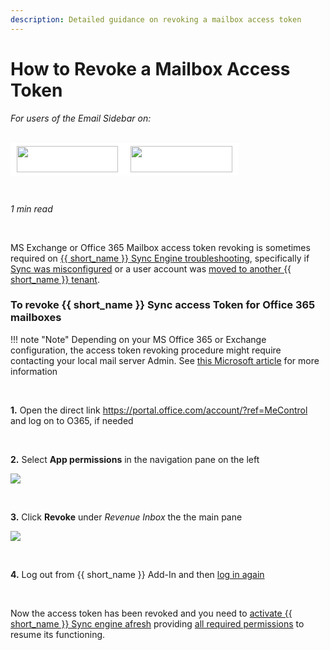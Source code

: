 ```yaml
---
description: Detailed guidance on revoking a mailbox access token
---
```

# How to Revoke a Mailbox Access Token  
  

<i>For users of the Email Sidebar on:</i><br><br>
<div class="container" style="display: inline-block; height: 42px; width: 162px; padding: 5px 10px; background-color: #fff;"><img src="https://revenuegrid.com/revenue-inbox/wp-content/uploads/Exchange1.svg" style="height: 100%; object-fit: contain; vertical-align: middle;"></div><div class="container" style="display: inline-block; height: 42px; width: 163px; padding: 5px 10px; background-color: #fff;"><img src="https://revenuegrid.com/revenue-inbox/wp-content/uploads/Office365.svg" style="height: 100%; object-fit: contain; vertical-align: middle;"></div>

&nbsp;

*1 min read*  

<!-- ShareThis BEGIN --> 
<div class="addthis_inline_share_toolbox"></div>
<!-- End ShareThis --> 

&nbsp;

MS Exchange or Office 365 Mailbox access token revoking is sometimes required on [{{ short_name }} Sync Engine troubleshooting](../Handling-Sync-Issues/), specifically if [Sync was misconfigured](../Authorizing-Sync-Engine-to-Work-with-Your-Data/) or a user account was [moved to another {{ short_name }} tenant](../Managing-Users-via-the-Solution-s-Admin-Panel/).
&nbsp;

### To revoke {{ short_name }} Sync access Token for Office 365 mailboxes

!!! note "Note"
    Depending on your MS Office 365 or Exchange configuration, the access token revoking procedure might require contacting your local mail server Admin. See [this Microsoft article](https://docs.microsoft.com/en-us/azure/active-directory/enterprise-users/users-revoke-access) for more information

&nbsp;

**1\.** Open the direct link <https://portal.office.com/account/?ref=MeControl> and log on to O365, if needed   

&nbsp;

**2\.** Select **App permissions** in the navigation pane on the left  

<p><img src="..\..\assets\images\Configuration-&-Settings\Admin-Settings-&-Actions\revoke-token2.png">
</p>

&nbsp;

**3\.** Click **Revoke** under *Revenue Inbox* the the main pane  

<p><img src="..\..\assets\images\Configuration-&-Settings\Admin-Settings-&-Actions\revoke-token3.png" class="minimized">
</p>

&nbsp;

**4\.** Log out from {{ short_name }} Add-In and then [log in again](../How-to-Install-and-Run-the-Solution-for-Office-365-Mailboxes/#ii_rg_email_sidebar_logon)  

&nbsp;

Now the access token has been revoked and you need to [activate {{ short_name }} Sync engine afresh](../Authorizing-Sync-Engine-to-Work-with-Your-Data/) providing [all required permissions](https://docs.revenuegrid.com/ri/fast/articles/Frequently-Asked-Questions/#29_what_exchange_data_access_permissions_admin_consent_does_rg_email_sidebar_require_is_it_possible_to_limit_this_app_to_be_used_only_by_specific_users_or_groups_of_users_in_our_company) to resume its functioning.

&nbsp;

&nbsp;

